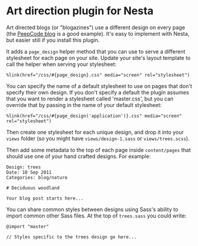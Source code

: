 # Art direction plugin for Nesta

Art directed blogs (or "blogazines") use a different design on every
page (the [PeepCode blog][] is a good example). It's easy to implement
with Nesta, but easier still if you install this plugin.

[PeepCode blog]: http://blog.peepcode.com/archives

It adds a `page_design` helper method that you can use to serve a
different stylesheet for each page on your site. Update your site's
layout template to call the helper when serving your stylesheet:

    %link(href="/css/#{page_design}.css" media="screen" rel="stylesheet")

You can specify the name of a default stylesheet to use on pages that
don't specify their own design. If you don't specify a default the
plugin assumes that you want to render a stylesheet called 'master.css',
but you can override that by passing in the name of your default
stylesheet:

    %link(href="/css/#{page_design('application')}.css" media="screen" rel="stylesheet")

Then create one stylesheet for each unique design, and drop it into your
`views` folder (so you might have `views/design-1.sass` or
`views/trees.scss`).

Then add some metadata to the top of each page inside `content/pages`
that should use one of your hand crafted designs. For example:

    Design: trees
    Date: 10 Sep 2011
    Categories: blog/nature

    # Deciduous woodland

    Your blog post starts here...

You can share common styles between designs using Sass's ability to import
common other Sass files. At the top of `trees.sass` you could write:

    @import "master"

    // Styles specific to the trees design go here...
